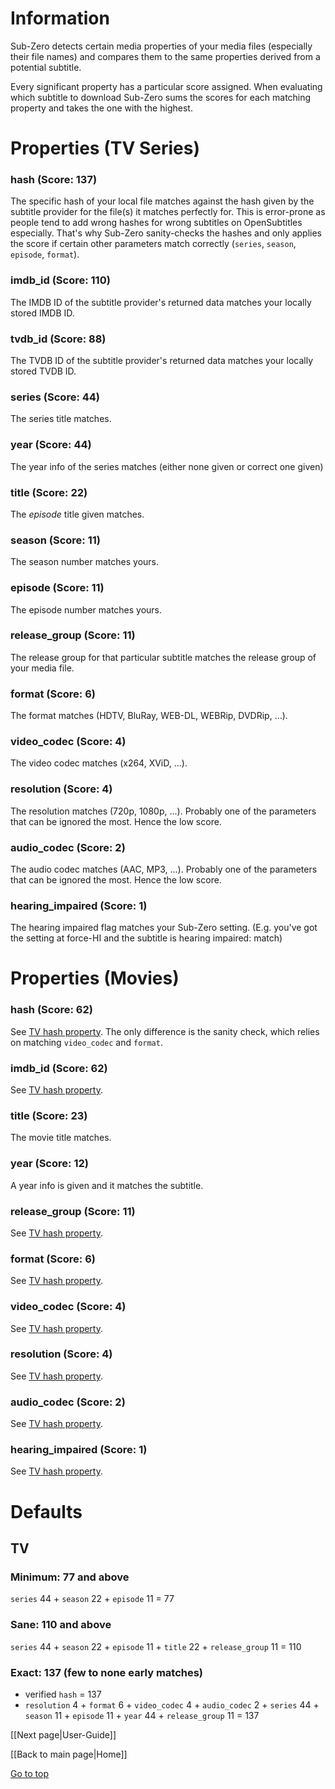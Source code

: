 # Information
Sub-Zero detects certain media properties of your media files (especially their file names) and compares them to the same properties derived from a potential subtitle.

Every significant property has a particular score assigned. When evaluating which subtitle to download Sub-Zero sums the scores for each matching property and takes the one with the highest.


# Properties (TV Series)

### hash (Score: 137)
The specific hash of your local file matches against the hash given by the subtitle provider for the file(s) it matches perfectly for. This is error-prone as people tend to add wrong hashes for wrong subtitles on OpenSubtitles especially. That's why Sub-Zero sanity-checks the hashes and only applies the score if certain other parameters match correctly (`series`, `season`, `episode`, `format`).


### imdb_id (Score: 110)
The IMDB ID of the subtitle provider's returned data matches your locally stored IMDB ID.


### tvdb_id (Score: 88)
The TVDB ID of the subtitle provider's returned data matches your locally stored TVDB ID.


### series (Score: 44)
The series title matches.


### year (Score: 44)
The year info of the series matches (either none given or correct one given)


### title (Score: 22)
The _episode_ title given matches.


### season (Score: 11)
The season number matches yours.


### episode (Score: 11)
The episode number matches yours.


### release_group (Score: 11)
The release group for that particular subtitle matches the release group of your media file.


### format (Score: 6)
The format matches (HDTV, BluRay, WEB-DL, WEBRip, DVDRip, ...).


### video_codec (Score: 4)
The video codec matches (x264, XViD, ...).


### resolution (Score: 4)
The resolution matches (720p, 1080p, ...). Probably one of the parameters that can be ignored the most. Hence the low score.


### audio_codec (Score: 2)
The audio codec matches (AAC, MP3, ...). Probably one of the parameters that can be ignored the most. Hence the low score.


### hearing_impaired (Score: 1)
The hearing impaired flag matches your Sub-Zero setting. (E.g. you've got the setting at force-HI and the subtitle is hearing impaired: match)


# Properties (Movies)

### hash (Score: 62)
See [TV hash property](#hash-score-137). The only difference is the sanity check, which relies on matching `video_codec` and `format`.

### imdb_id (Score: 62)
See [TV hash property](#imdb_id-score-110).

### title (Score: 23)
The movie title matches.

### year (Score: 12)
A year info is given and it matches the subtitle.

### release_group (Score: 11)
See [TV hash property](#release_group-score-11).

### format (Score: 6)
See [TV hash property](#format-score-6).

### video_codec (Score: 4)
See [TV hash property](#video_codec-score-4).

### resolution (Score: 4)
See [TV hash property](#resolution-score-4).

### audio_codec (Score: 2)
See [TV hash property](#audio_codec-score-2).

### hearing_impaired (Score: 1)
See [TV hash property](#hearing_impaired-score-1).


# Defaults

## TV
### Minimum: 77 and above
`series` 44 + `season` 22 + `episode` 11 = 77

### Sane: 110 and above
`series` 44 + `season` 22 + `episode` 11 + `title` 22 + `release_group` 11 = 110

### Exact: 137 (few to none early matches)
* verified `hash` = 137
* `resolution` 4 + `format` 6 + `video_codec` 4 + `audio_codec` 2 + `series` 44 + `season` 11 + `episode` 11 + `year` 44 + `release_group` 11 = 137

[[Next page|User-Guide]]

[[Back to main page|Home]]

[Go to top](#top)